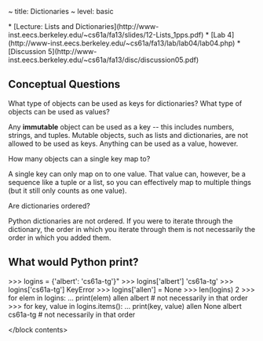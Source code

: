 ~ title: Dictionaries
~ level: basic

<block references>
* [Lecture: Lists and Dictionaries](http://www-inst.eecs.berkeley.edu/~cs61a/fa13/slides/12-Lists_1pps.pdf)
* [Lab 4](http://www-inst.eecs.berkeley.edu/~cs61a/fa13/lab/lab04/lab04.php)
* [Discussion 5](http://www-inst.eecs.berkeley.edu/~cs61a/fa13/disc/discussion05.pdf)
</block references>

<block notes>
</block notes>

<block contents>

Conceptual Questions
--------------------

<question>

What type of objects can be used as keys for dictionaries? What type of
objects can be used as values?

<solution>

Any **immutable** object can be used as a key -- this includes numbers,
strings, and tuples. Mutable objects, such as lists and dictionaries,
are not allowed to be used as keys.  Anything can be used as a value,
however.

</solution>

<question>

How many objects can a single key map to?

<solution>

A single key can only map on to one value. That value can, however, be
a sequence like a tuple or a list, so you can effectively map to
multiple things (but it still only counts as one value).

</solution>

<question>

Are dictionaries ordered?

<solution>

Python dictionaries are not ordered. If you were to iterate through the
dictionary, the order in which you iterate through them is not
necessarily the order in which you added them.

</solution>

What would Python print?
------------------------

<question>

<prompt>
    >>> logins = {'albert': 'cs61a-tg'}"
    >>> logins['albert']
    'cs61a-tg'
    >>> logins['cs61a-tg']
    KeyError
    >>> logins['allen'] = None
    >>> len(logins)
    2
    >>> for elem in logins:
    ...     print(elem)
    allen
    albert  # not necessarily in that order
    >>> for key, value in logins.items():
    ...     print(key, value)
    allen None
    albert cs61a-tg # not necessarily in that order
</prompt>

</block contents>
